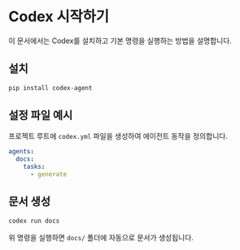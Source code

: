 # Codex 시작하기

이 문서에서는 Codex를 설치하고 기본 명령을 실행하는 방법을 설명합니다.

## 설치

```bash
pip install codex-agent
```

## 설정 파일 예시

프로젝트 루트에 `codex.yml` 파일을 생성하여 에이전트 동작을 정의합니다.

```yaml
agents:
  docs:
    tasks:
      - generate
```

## 문서 생성

```bash
codex run docs
```

위 명령을 실행하면 `docs/` 폴더에 자동으로 문서가 생성됩니다.
